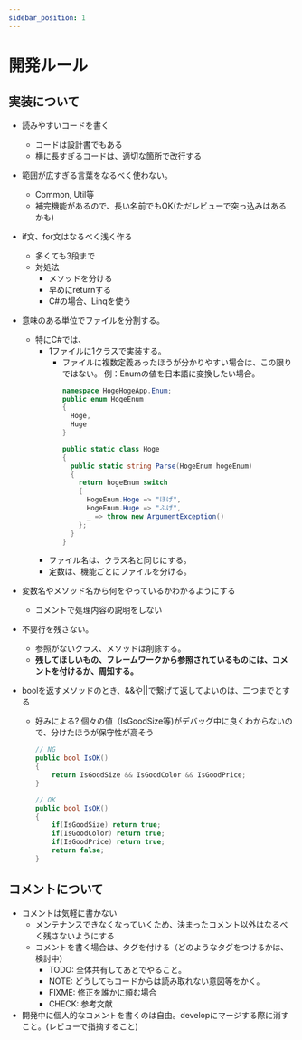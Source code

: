 ```yaml
---
sidebar_position: 1
---
```


# 開発ルール
## 実装について
* 読みやすいコードを書く
  * コードは設計書でもある
  * 横に長すぎるコードは、適切な箇所で改行する

* 範囲が広すぎる言葉をなるべく使わない。
  * Common, Util等
  * 補完機能があるので、長い名前でもOK(ただレビューで突っ込みはあるかも)

* if文、for文はなるべく浅く作る
  * 多くても3段まで
  * 対処法
    * メソッドを分ける
    * 早めにreturnする
    * C#の場合、Linqを使う

* 意味のある単位でファイルを分割する。
  * 特にC#では、
    * 1ファイルに1クラスで実装する。
      * ファイルに複数定義あったほうが分かりやすい場合は、この限りではない。
      例：Enumの値を日本語に変換したい場合。
        ```cs
        namespace HogeHogeApp.Enum;
        public enum HogeEnum
        {
          Hoge,
          Huge
        }

        public static class Hoge
        {
          public static string Parse(HogeEnum hogeEnum)
          {
            return hogeEnum switch
            {
              HogeEnum.Hoge => "ほげ",
              HogeEnum.Huge => "ふげ",
              _ => throw new ArgumentException()
            };
          }
        }
        ```
    * ファイル名は、クラス名と同じにする。
    * 定数は、機能ごとにファイルを分ける。

* 変数名やメソッド名から何をやっているかわかるようにする
  * コメントで処理内容の説明をしない

* 不要行を残さない。
  * 参照がないクラス、メソッドは削除する。
  * **残してほしいもの、フレームワークから参照されているものには、コメントを付けるか、周知する。**

* boolを返すメソッドのとき、&&や||で繋げて返してよいのは、二つまでとする
  * 好みによる? 個々の値（IsGoodSize等)がデバッグ中に良くわからないので、分けたほうが保守性が高そう
    ```cs
    // NG
    public bool IsOK()
    {
        return IsGoodSize && IsGoodColor && IsGoodPrice;
    }

    // OK
    public bool IsOK()
    {
        if(IsGoodSize) return true;
        if(IsGoodColor) return true;
        if(IsGoodPrice) return true;
        return false;
    }
    ```

## コメントについて
* コメントは気軽に書かない
  * メンテナンスできなくなっていくため、決まったコメント以外はなるべく残さないようにする
  * コメントを書く場合は、タグを付ける（どのようなタグをつけるかは、検討中）
    * TODO: 全体共有してあとでやること。
    * NOTE: どうしてもコードからは読み取れない意図等をかく。
    * FIXME: 修正を誰かに頼む場合
    * CHECK: 参考文献
* 開発中に個人的なコメントを書くのは自由。developにマージする際に消すこと。(レビューで指摘すること)
